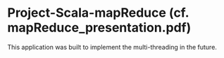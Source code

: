 # Project-Scala-mapReduce (cf. mapReduce_presentation.pdf)
This application was built to implement the
multi-threading in the future.
